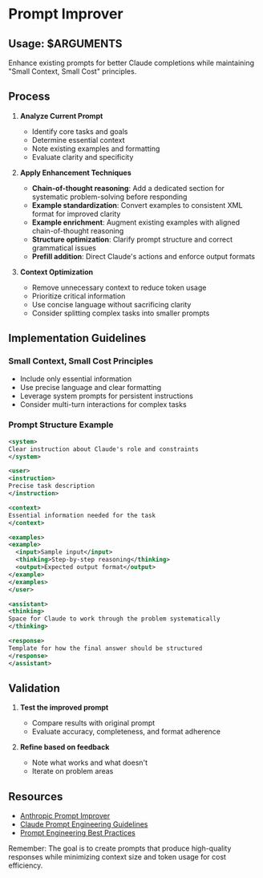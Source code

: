 # Prompt Improver

## Usage: $ARGUMENTS

Enhance existing prompts for better Claude completions while maintaining "Small Context, Small Cost" principles.

## Process

1. **Analyze Current Prompt**
   - Identify core tasks and goals
   - Determine essential context
   - Note existing examples and formatting
   - Evaluate clarity and specificity

2. **Apply Enhancement Techniques**
   - **Chain-of-thought reasoning**: Add a dedicated section for systematic problem-solving before responding
   - **Example standardization**: Convert examples to consistent XML format for improved clarity
   - **Example enrichment**: Augment existing examples with aligned chain-of-thought reasoning
   - **Structure optimization**: Clarify prompt structure and correct grammatical issues
   - **Prefill addition**: Direct Claude's actions and enforce output formats

3. **Context Optimization**
   - Remove unnecessary context to reduce token usage
   - Prioritize critical information
   - Use concise language without sacrificing clarity
   - Consider splitting complex tasks into smaller prompts

## Implementation Guidelines

### Small Context, Small Cost Principles
- Include only essential information
- Use precise language and clear formatting
- Leverage system prompts for persistent instructions
- Consider multi-turn interactions for complex tasks

### Prompt Structure Example
```xml
<system>
Clear instruction about Claude's role and constraints
</system>

<user>
<instruction>
Precise task description
</instruction>

<context>
Essential information needed for the task
</context>

<examples>
<example>
  <input>Sample input</input>
  <thinking>Step-by-step reasoning</thinking>
  <output>Expected output format</output>
</example>
</examples>
</user>

<assistant>
<thinking>
Space for Claude to work through the problem systematically
</thinking>

<response>
Template for how the final answer should be structured
</response>
</assistant>
```

## Validation

1. **Test the improved prompt**
   - Compare results with original prompt
   - Evaluate accuracy, completeness, and format adherence

2. **Refine based on feedback**
   - Note what works and what doesn't
   - Iterate on problem areas

## Resources
- [Anthropic Prompt Improver](https://www.anthropic.com/news/prompt-improver)
- [Claude Prompt Engineering Guidelines](https://docs.anthropic.com/claude/docs/introduction-to-prompt-design)
- [Prompt Engineering Best Practices](https://docs.anthropic.com/claude/docs/prompt-engineering-best-practices)

Remember: The goal is to create prompts that produce high-quality responses while minimizing context size and token usage for cost efficiency.